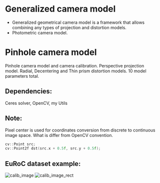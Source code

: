 # Generalized camera model 
- Generalized geometrical camera model is a  framework that allows combining any types of projection and distortion models.
- Photometric camera model.
# Pinhole camera model 
Pinhole camera model and camera calibration. Perspective projection model. Radial, Decentering and Thin prism distortion models. 10 model parameters total.
## Dependencies:
Ceres solver, OpenCV, my Utils
## Note:
Pixel center is used for coordinates conversion from discrete to continuous image space. What is differ from OpenCV convention. 
```c++ 
cv::Point src;
cv::Point2f dst(src.x + 0.5f, src.y + 0.5f);
```
## EuRoC dataset example:
![calib_image](https://github.com/SergeyChechkin/camera_model/assets/6116876/45d0a3a8-964c-4bd3-a585-0dcb098a0ca5)
![calib_image_rect](https://github.com/SergeyChechkin/camera_model/assets/6116876/1b995802-85b6-4e86-a1df-d22cfd775491)
